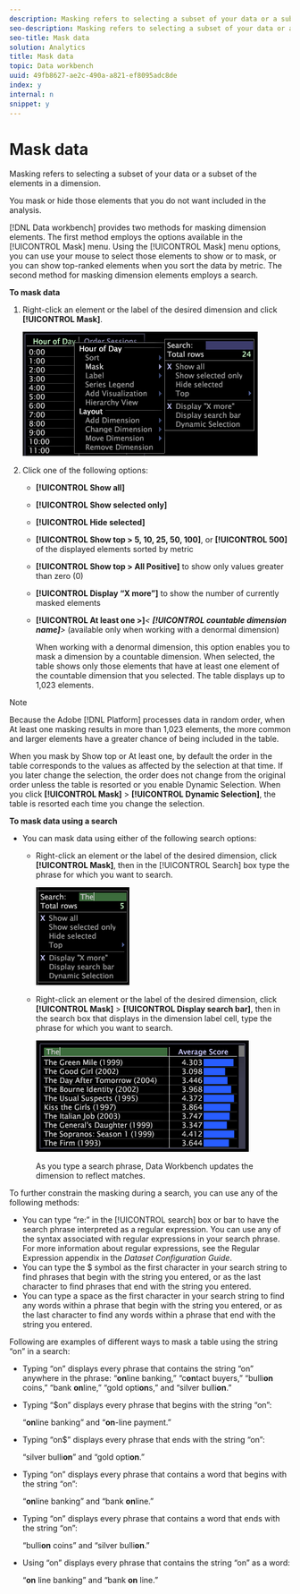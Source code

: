 ```yaml
---
description: Masking refers to selecting a subset of your data or a subset of the elements in a dimension.
seo-description: Masking refers to selecting a subset of your data or a subset of the elements in a dimension.
seo-title: Mask data
solution: Analytics
title: Mask data
topic: Data workbench
uuid: 49fb8627-ae2c-490a-a821-ef8095adc8de
index: y
internal: n
snippet: y
---
```


# Mask data

Masking refers to selecting a subset of your data or a subset of the elements in a dimension.

 You mask or hide those elements that you do not want included in the analysis.

[!DNL Data workbench] provides two methods for masking dimension elements. The first method employs the options available in the [!UICONTROL Mask] menu. Using the [!UICONTROL Mask] menu options, you can use your mouse to select those elements to show or to mask, or you can show top-ranked elements when you sort the data by metric. The second method for masking dimension elements employs a search.

**To mask data**

1. Right-click an element or the label of the desired dimension and click **[!UICONTROL Mask]**.

   ![](assets/mnu_Table_Mask.png)

1. Click one of the following options:

    * **[!UICONTROL Show all]** 
    * **[!UICONTROL Show selected only]** 
    * **[!UICONTROL Hide selected]** 
    * **[!UICONTROL Show top > 5, 10, 25, 50, 100]**, or **[!UICONTROL 500]** of the displayed elements sorted by metric 
    * **[!UICONTROL Show top > All Positive]** to show only values greater than zero (0) 
    * **[!UICONTROL Display “X more”]** to show the number of currently masked elements 
    * **[!UICONTROL At least one >]***< **[!UICONTROL countable dimension name]**>* (available only when working with a denormal dimension)

      When working with a denormal dimension, this option enables you to mask a dimension by a countable dimension. When selected, the table shows only those elements that have at least one element of the countable dimension that you selected. The table displays up to 1,023 elements.

>[!NOTE]
>
>Because the Adobe [!DNL Platform] processes data in random order, when At least one masking results in more than 1,023 elements, the more common and larger elements have a greater chance of being included in the table.

When you mask by Show top or At least one, by default the order in the table corresponds to the values as affected by the selection at that time. If you later change the selection, the order does not change from the original order unless the table is resorted or you enable Dynamic Selection. When you click **[!UICONTROL Mask]** > **[!UICONTROL Dynamic Selection]**, the table is resorted each time you change the selection.

**To mask data using a search**

* You can mask data using either of the following search options:

    * Right-click an element or the label of the desired dimension, click **[!UICONTROL Mask]**, then in the [!UICONTROL Search] box type the phrase for which you want to search.

      ![](assets/mnu_Table_MaskSearch.png)

    * Right-click an element or the label of the desired dimension, click **[!UICONTROL Mask]** > **[!UICONTROL Display search bar]**, then in the search box that displays in the dimension label cell, type the phrase for which you want to search.

      ![](assets/vis_Table_Mask_searchBar.png)

      As you type a search phrase, Data Workbench updates the dimension to reflect matches.

To further constrain the masking during a search, you can use any of the following methods:

* You can type “re:” in the [!UICONTROL search] box or bar to have the search phrase interpreted as a regular expression. You can use any of the syntax associated with regular expressions in your search phrase. For more information about regular expressions, see the Regular Expression appendix in the *Dataset Configuration Guide*. 
* You can type the $ symbol as the first character in your search string to find phrases that begin with the string you entered, or as the last character to find phrases that end with the string you entered. 
* You can type a space as the first character in your search string to find any words within a phrase that begin with the string you entered, or as the last character to find any words within a phrase that end with the string you entered.

Following are examples of different ways to mask a table using the string “on” in a search:

* Typing “on” displays every phrase that contains the string “on” anywhere in the phrase: “**on**line banking,” “c**on**tact buyers,” “bulli**on** coins,” “bank **on**line,” “gold opti**on**s,” and “silver bulli**on**.” 
* Typing “$on” displays every phrase that begins with the string “on”:

  “**on**line banking” and “**on**-line payment.” 

* Typing “on$” displays every phrase that ends with the string “on”:

  “silver bulli**on**” and “gold opti**on**.” 

* Typing “on” displays every phrase that contains a word that begins with the string “on”:

  “**on**line banking” and “bank **on**line.” 

* Typing “on” displays every phrase that contains a word that ends with the string “on”:

  “bulli**on** coins” and “silver bulli**on**.” 

* Using “on” displays every phrase that contains the string “on” as a word:

  “**on** line banking” and “bank **on** line.”

